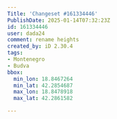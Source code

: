```yaml
---
Title: 'Changeset #161334446'
PublishDate: 2025-01-14T07:32:23Z
id: 161334446
user: dada24
comment: rename heights
created_by: iD 2.30.4
tags:
- Montenegro
- Budva
bbox:
  min_lon: 18.8467264
  min_lat: 42.2854687
  max_lon: 18.8478918
  max_lat: 42.2861582

---
```

